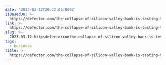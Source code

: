 ```yaml
---
date: '2023-03-12T20:22:05.000Z'
isBasedOn: >-
  https://defector.com/the-collapse-of-silicon-valley-bank-is-testing-techs-loudest-evangelists
link: >-
  https://defector.com/the-collapse-of-silicon-valley-bank-is-testing-techs-loudest-evangelists
slug: >-
  2023-03-12-httpsdefectorcomthe-collapse-of-silicon-valley-bank-is-testing-techs-loudest-evangelists
tags:
  - business
title: >-
  https://defector.com/the-collapse-of-silicon-valley-bank-is-testing-techs-loudest-evangelists
---
```


